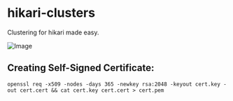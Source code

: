 # hikari-clusters
Clustering for hikari made easy.

![Image](https://us-east-1.tixte.net/uploads/circuit.is-from.space/clustered-bot-structure.jpg)

## Creating Self-Signed Certificate:
```
openssl req -x509 -nodes -days 365 -newkey rsa:2048 -keyout cert.key -out cert.cert && cat cert.key cert.cert > cert.pem
```
